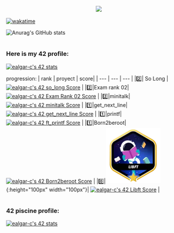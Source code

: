<p align="center">
  <a href="https://skillicons.dev">
    <img src="https://skillicons.dev/icons?i=c,cpp,arduino,html,css,bash&perline=3" />
  </a>
</p>

[![wakatime](https://wakatime.com/badge/user/a0e860d2-9914-4fed-8143-b9fd5cf5e6c1.svg)](https://wakatime.com/@a0e860d2-9914-4fed-8143-b9fd5cf5e6c1)

![Anurag's GitHub stats](https://github-readme-stats.vercel.app/api?username=ealgar-c&show_icons=true&theme=dracula)
#
### Here is my 42 profile:

[![ealgar-c's 42 stats](https://badge42.vercel.app/api/v2/clgt9itor006908l8lh9nnf5g/stats?cursusId=21&coalitionId=275)](https://github.com/JaeSeoKim/badge42)

progression:
| rank  | proyect | score|
| ---   | --- | --- |
|2️⃣| So Long | [![ealgar-c's 42 so_long Score](https://badge42.vercel.app/api/v2/clgt9itor006908l8lh9nnf5g/project/3100098)](https://github.com/JaeSeoKim/badge42) |
|2️⃣|Exam rank 02| [![ealgar-c's 42 Exam Rank 02 Score](https://badge42.vercel.app/api/v2/clgt9itor006908l8lh9nnf5g/project/3087920)](https://github.com/JaeSeoKim/badge42)  |
|2️⃣|minitalk| [![ealgar-c's 42 minitalk Score](https://badge42.vercel.app/api/v2/clgt9itor006908l8lh9nnf5g/project/3089454)](https://github.com/JaeSeoKim/badge42) |
|1️⃣|get_next_line| [![ealgar-c's 42 get_next_line Score](https://badge42.vercel.app/api/v2/clgt9itor006908l8lh9nnf5g/project/3078929)](https://github.com/JaeSeoKim/badge42) |
|1️⃣|printf| [![ealgar-c's 42 ft_printf Score](https://badge42.vercel.app/api/v2/clgt9itor006908l8lh9nnf5g/project/3075974)](https://github.com/JaeSeoKim/badge42) |
|1️⃣|Born2beroot| [![ealgar-c's 42 Born2beroot Score](https://badge42.vercel.app/api/v2/clgt9itor006908l8lh9nnf5g/project/3073042)](https://github.com/JaeSeoKim/badge42) |
|0️⃣|![PROJECT_NAME](https://github.com/leogaudin/42_project_badges/raw/main/badges/libft_bonus.webp){:height="100px" width="100px"}| [![ealgar-c's 42 Libft Score](https://badge42.vercel.app/api/v2/clgt9itor006908l8lh9nnf5g/project/3066343)](https://github.com/JaeSeoKim/badge42) |
#
### 42 piscine profile:

[![ealgar-c's 42 stats](https://badge42.vercel.app/api/v2/clgt9itor006908l8lh9nnf5g/stats?cursusId=9&coalitionId=215)](https://github.com/JaeSeoKim/badge42)

